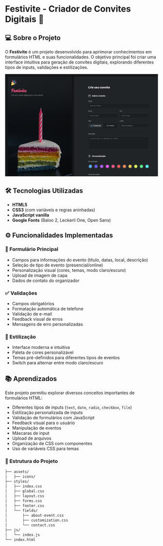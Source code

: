 # Festivite - Criador de Convites Digitais 🎉

## 💻 Sobre o Projeto
O **Festivite** é um projeto desenvolvido para aprimorar conhecimentos em formulários HTML e suas funcionalidades. O objetivo principal foi criar uma interface intuitiva para geração de convites digitais, explorando diferentes tipos de inputs, validações e estilizações.

![Banner do Festivite](assets/banner-readme.png)

## 🛠 Tecnologias Utilizadas
- **HTML5**
- **CSS3** (com variáveis e regras aninhadas)
- **JavaScript vanilla**
- **Google Fonts** (Baloo 2, Leckerli One, Open Sans)

## ⚙️ Funcionalidades Implementadas
### 📌 Formulário Principal
- Campos para informações do evento (título, datas, local, descrição)
- Seleção de tipo de evento (presencial/online)
- Personalização visual (cores, temas, modo claro/escuro)
- Upload de imagem de capa
- Dados de contato do organizador

### ✅ Validações
- Campos obrigatórios
- Formatação automática de telefone
- Validação de e-mail
- Feedback visual de erros
- Mensagens de erro personalizadas

### 🎨 Estilização
- Interface moderna e intuitiva
- Paleta de cores personalizável
- Temas pré-definidos para diferentes tipos de eventos
- Switch para alternar entre modo claro/escuro

## 📚 Aprendizados
Este projeto permitiu explorar diversos conceitos importantes de formulários HTML:
- Diferentes tipos de inputs (`text`, `date`, `radio`, `checkbox`, `file`)
- Estilização personalizada de inputs
- Validação de formulários com JavaScript
- Feedback visual para o usuário
- Manipulação de eventos
- Máscaras de input
- Upload de arquivos
- Organização de CSS com componentes
- Uso de variáveis CSS para temas

### 📁 Estrutura do Projeto

```festivite/
├── assets/
│   ├── icons/
├── styles/
│   ├── index.css
│   ├── global.css
│   ├── layout.css
│   ├── forms.css
│   ├── footer.css
│   └── fields/
│       ├── about-event.css
│       ├── customization.css
│       └── contact.css
├── js/
│   └── index.js
└── index.html

